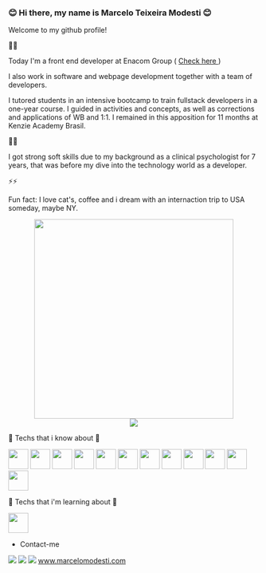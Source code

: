 ### :blush: Hi there, my name is Marcelo Teixeira Modesti :blush:

Welcome to my github profile! 

🌱🌱

Today I'm a front end developer at Enacom Group ( <a href='https://www.enacom.com.br/' target="_blank"> Check here </a> )

I also work in software and webpage development together with a team of developers.

I tutored students in an intensive bootcamp to train fullstack developers in a one-year course. I guided in activities and concepts, as well as corrections and applications of WB and 1:1. I remained in this apposition for 11 months at Kenzie Academy Brasil.

🔭🔭

I got strong soft skills due to my background as a clinical psychologist for 7 years, that was before my dive into the technology world as a developer.

⚡⚡

Fun fact: I love cat's, coffee and i dream with an internaction trip to USA someday, maybe NY.

<div style="text-align: center">  <img src="https://github-readme-stats.vercel.app/api?username=mtmodesti&count_private=true&show_icons=true&theme=prussian" width="400"><br />  <img src="https://github-readme-stats.vercel.app/api/top-langs/?username=wsfuller&hide=php&title_color=ffffff&text_color=c9cacc&icon_color=4AB197&bg_color=1A2B34" /></div>


🌱 Techs that i know about 🌱
      
<div>  
<img src="https://cdn.jsdelivr.net/gh/devicons/devicon/icons/git/git-original.svg" width="40" height="40"/> 
  <img src="https://cdn.jsdelivr.net/gh/devicons/devicon/icons/javascript/javascript-plain.svg"  width="40" height="40"/>
  <img src="https://cdn.jsdelivr.net/gh/devicons/devicon/icons/html5/html5-original-wordmark.svg" width="40" height="40" />
  <img src="https://cdn.jsdelivr.net/gh/devicons/devicon/icons/css3/css3-original-wordmark.svg" width="40" height="40" />
  <img src="https://cdn.jsdelivr.net/gh/devicons/devicon/icons/react/react-original.svg"  width="40" height="40" />
  <img src="https://cdn.jsdelivr.net/gh/devicons/devicon/icons/nodejs/nodejs-original.svg" width="40" height="40" />
  <img src="https://cdn.jsdelivr.net/gh/devicons/devicon/icons/redux/redux-original.svg" width="40" height="40"  />
  <img src="https://cdn.jsdelivr.net/gh/devicons/devicon/icons/typescript/typescript-original.svg" width="40" height="40"  />
  <img src="https://cdn.jsdelivr.net/gh/devicons/devicon/icons/docker/docker-original.svg"  width="40" height="40" />
  <img src="https://cdn.jsdelivr.net/gh/devicons/devicon/icons/mysql/mysql-original.svg"  width="40" height="40"/>
  <img src="https://cdn.jsdelivr.net/gh/devicons/devicon/icons/python/python-original.svg"  width="40" height="40"/> 
  <img src="https://cdn.jsdelivr.net/gh/devicons/devicon/icons/angularjs/angularjs-original.svg"  width="40" height="40"/>

</div>
                                        
🌱 Techs that i'm learning about 🌱
    
  <div>
  
  
  <img src="https://cdn.jsdelivr.net/gh/devicons/devicon/icons/kubernetes/kubernetes-plain.svg"  width="40" height="40"/>
      
 </div> 
 
- Contact-me

<div>
<a href="https://instagram.com/modestimarceloteixeira" target="_blank"><img src="https://img.shields.io/badge/-Instagram-%23E4405F?style=for-the-badge&logo=instagram&logoColor=white" target="_blank"></a>
<a href = "mailto:marcelomodesti1988@gmail.com"><img src="https://img.shields.io/badge/Gmail-D14836?style=for-the-badge&logo=gmail&logoColor=white" target="_blank"></a>
<a href="https://www.linkedin.com/in/macelomodesti/" target="_blank"><img src="https://img.shields.io/badge/-LinkedIn-%230077B5?style=for-the-badge&logo=linkedin&logoColor=white" target="_blank"></a>   
<a href='www.marcelomodesti.com' target='_blank'>www.marcelomodesti.com</a>
</div>

  
